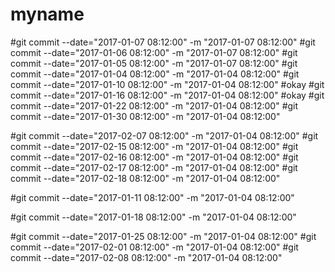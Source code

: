 # myname

#git commit --date="2017-01-07 08:12:00" -m "2017-01-07 08:12:00"
#git commit --date="2017-01-06 08:12:00" -m "2017-01-07 08:12:00"
#git commit --date="2017-01-05 08:12:00" -m "2017-01-07 08:12:00"
#git commit --date="2017-01-04 08:12:00" -m "2017-01-04 08:12:00"
#git commit --date="2017-01-10 08:12:00" -m "2017-01-04 08:12:00"
#okay
#git commit --date="2017-01-16 08:12:00" -m "2017-01-04 08:12:00"
#okay
#git commit --date="2017-01-22 08:12:00" -m "2017-01-04 08:12:00"
#git commit --date="2017-01-30 08:12:00" -m "2017-01-04 08:12:00"

#git commit --date="2017-02-07 08:12:00" -m "2017-01-04 08:12:00"
#git commit --date="2017-02-15 08:12:00" -m "2017-01-04 08:12:00"
#git commit --date="2017-02-16 08:12:00" -m "2017-01-04 08:12:00"
#git commit --date="2017-02-17 08:12:00" -m "2017-01-04 08:12:00"
#git commit --date="2017-02-18 08:12:00" -m "2017-01-04 08:12:00"

#git commit --date="2017-01-11 08:12:00" -m "2017-01-04 08:12:00"

#git commit --date="2017-01-18 08:12:00" -m "2017-01-04 08:12:00"

#git commit --date="2017-01-25 08:12:00" -m "2017-01-04 08:12:00"
#git commit --date="2017-02-01 08:12:00" -m "2017-01-04 08:12:00"
#git commit --date="2017-02-08 08:12:00" -m "2017-01-04 08:12:00"
